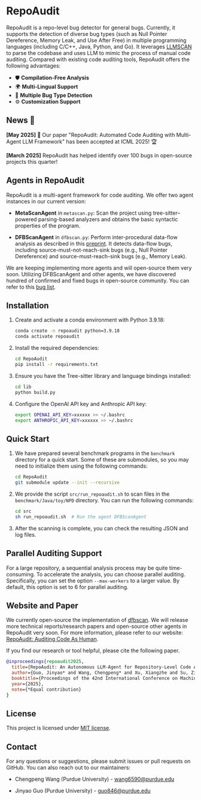 # RepoAudit

RepoAudit is a repo-level bug detector for general bugs. Currently, it supports the detection of diverse bug types (such as Null Pointer Dereference, Memory Leak, and Use After Free) in multiple programming languages (including C/C++, Java, Python, and Go). It leverages [LLMSCAN](https://github.com/PurCL/LLMSCAN) to parse the codebase and uses LLM to mimic the process of manual code auditing. Compared with existing code auditing tools, RepoAudit offers the following advantages:

- 🛡️ **Compilation-Free Analysis**
- 🌍 **Multi-Lingual Support**
- 🐞 **Multiple Bug Type Detection**
- ⚙️ **Customization Support**

## News 📰

**[May 2025]** 🎉 Our paper "RepoAudit: Automated Code Auditing with Multi-Agent LLM Framework" has been accepted at ICML 2025! 🏆

**[March 2025]** RepoAudit has helped identify over 100 bugs in open-source projects this quarter!

## Agents in RepoAudit

RepoAudit is a multi-agent framework for code auditing. We offer two agent instances in our current version:

- **MetaScanAgent** in `metascan.py`: Scan the project using tree-sitter–powered parsing-based analyzers and obtains the basic syntactic properties of the program.

- **DFBScanAgent** in `dfbscan.py`: Perform inter-procedural data-flow analysis as described in this [preprint](https://arxiv.org/abs/2501.18160). It detects data-flow bugs, including source-must-not-reach-sink bugs (e.g., Null Pointer Dereference) and source-must-reach-sink bugs (e.g., Memory Leak).

We are keeping implementing more agents and will open-source them very soon. Utilizing DFBScanAgent and other agents, we have discovered hundred of confirmed and fixed bugs in open-source community. You can refer to this [bug list](https://repoaudit-home.github.io/bugreports.html).

## Installation

1. Create and activate a conda environment with Python 3.9.18:

   ```sh
   conda create -n repoaudit python=3.9.18
   conda activate repoaudit
   ```

2. Install the required dependencies:

   ```sh
   cd RepoAudit
   pip install -r requirements.txt
   ```

3. Ensure you have the Tree-sitter library and language bindings installed:

   ```sh
   cd lib
   python build.py
   ```

4. Configure the OpenAI API key and Anthropic API key:

   ```sh
   export OPENAI_API_KEY=xxxxxx >> ~/.bashrc
   export ANTHROPIC_API_KEY=xxxxxx >> ~/.bashrc
   ```


## Quick Start

1. We have prepared several benchmark programs in the `benchmark` directory for a quick start. Some of these are submodules, so you may need to initialize them using the following commands:

   ```sh
   cd RepoAudit
   git submodule update --init --recursive
   ```

2. We provide the script `src/run_repoaudit.sh` to scan files in the `benchmark/Java/toy/NPD` directory. You can run the following commands:

   ```sh
   cd src
   sh run_repoaudit.sh  # Run the agent DFBScanAgent
   ```

3. After the scanning is complete, you can check the resulting JSON and log files.


## Parallel Auditing Support

For a large repository, a sequential analysis process may be quite time-consuming. To accelerate the analysis, you can choose parallel auditing. Specifically, you can set the option `--max-workers` to a larger value. By default, this option is set to 6 for parallel auditing.

## Website and Paper

We currently open-source the implementation of [dfbscan](https://github.com/PurCL/RepoAudit/tree/artifact). We will release more technical reports/research papers and open-source other agents in RepoAudit very soon. For more information, please refer to our website: [RepoAudit: Auditing Code As Human](https://repoaudit-home.github.io/).

If you find our research or tool helpful, please cite the following paper.

```bibtex
@inproceedings{repoaudit2025,
  title={RepoAudit: An Autonomous LLM-Agent for Repository-Level Code Auditing},
  author={Guo, Jinyao* and Wang, Chengpeng* and Xu, Xiangzhe and Su, Zian and Zhang, Xiangyu},
  booktitle={Proceedings of the 42nd International Conference on Machine Learning},
  year={2025},
  note={*Equal contribution}
}
```

## License

This project is licensed under [MIT license](LICENSE).

## Contact

For any questions or suggestions, please submit issues or pull requests on GitHub. You can also reach out to our maintainers:

- Chengpeng Wang (Purdue University) - [wang6590@purdue.edu](mailto:wang6590@purdue.edu)

- Jinyao Guo (Purdue University) - [guo846@purdue.edu](mailto:guo846@purdue.edu) 